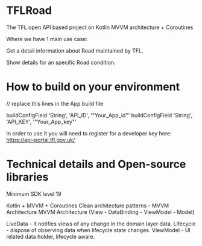 # TFLRoad
The TFL open API based project on Kotlin MVVM architecture + Coroutines 

Where we have 1 main use case:

Get a detail information about Road maintained by TFL.

Show details for an specific Road condition.

# How to build on your environment
// replace this lines in the App build file

buildConfigField 'String', 'API_ID', '"Your_App_id"'
buildConfigField 'String', 'API_KEY', '"Your_App_key"'

In order to use it you will need to register for a developer key here:
https://api-portal.tfl.gov.uk/

# Technical details and Open-source libraries

Minimum SDK level 19

Kotlin + MVVM + Coroutines
Clean architecture patterns - MVVM Architecture
MVVM Architecture (View - DataBinding - ViewModel - Model)

LiveData - It notifies views of any change in the domain layer data.
Lifecycle - dispose of observing data when lifecycle state changes.
ViewModel - UI related data holder, lifecycle aware.

